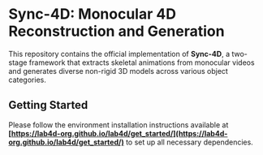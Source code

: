 # Sync-4D: Monocular 4D Reconstruction and Generation

This repository contains the official implementation of **Sync-4D**, a two-stage framework that extracts skeletal animations from monocular videos and generates diverse non-rigid 3D models across various object categories.

## Getting Started

Please follow the environment installation instructions available at **[https://lab4d-org.github.io/lab4d/get_started/](https://lab4d-org.github.io/lab4d/get_started/)** to set up all necessary dependencies.
